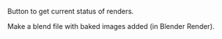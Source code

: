 Button to get current status of renders.

Make a blend file with baked images added (in Blender Render).
